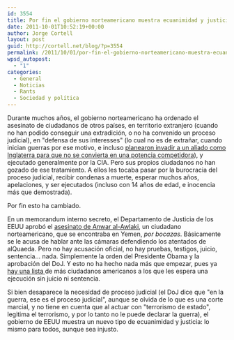 ```yaml
---
id: 3554
title: Por fin el gobierno norteamericano muestra ecuanimidad y justicia
date: 2011-10-01T10:52:19+00:00
author: Jorge Cortell
layout: post
guid: http://cortell.net/blog/?p=3554
permalink: /2011/10/01/por-fin-el-gobierno-norteamericano-muestra-ecuanimidad-y-justicia/
wpsd_autopost:
  - "1"
categories:
  - General
  - Noticias
  - Rants
  - Sociedad y polí­tica
---
```

Durante muchos años, el gobierno norteamericano ha ordenado el asesinato de ciudadanos de otros países, en territorio extranjero (cuando no han podido conseguir una extradición, o no ha convenido un proceso judicial), en "defensa de sus interesses" (lo cual no es de extrañar, cuando inician guerras por ese motivo, e incluso <a title="http://en.wikipedia.org/wiki/War_Plan_Red" href="http://en.wikipedia.org/wiki/War_Plan_Red" target="_blank">planearon invadir a un aliado como Inglaterra para que no se convierta en una potencia competidora</a>), y ejecutado generalmente por la CIA. Pero sus propios ciudadanos no han gozado de ese tratamiento. A ellos les tocaba pasar por la burocracia del proceso judicial, recibir condenas a muerte, esperar muchos años, apelaciones, y ser ejecutados (incluso con 14 años de edad, e inocencia más que demostrada).

Por fin esto ha cambiado.

En un memorandum interno secreto, el Departamento de Justicia de los EEUU aprobó el <a title="http://politics.salon.com/2011/09/30/awlaki_6/" href="http://politics.salon.com/2011/09/30/awlaki_6/" target="_blank">asesinato de Anwar al-Awlaki</a>, un ciudadano norteamericano, que se encontraba en Yemen, _por bocazas_. Básicamente se le acusa de hablar ante las cámaras defendiendo los atentados de alQuaeda. Pero no hay acusación oficial, no hay pruebas, testigos, juicio, sentencia... nada. Simplemente la orden del Presidente Obama y la aprobación del DoJ. Y esto no ha hecho nada más que empezar, pues ya <a title="http://politics.salon.com/2010/01/27/yemen_3/" href="http://politics.salon.com/2010/01/27/yemen_3/" target="_blank">hay una lista </a>de más ciudadanos americanos a los que les espera una ejecución sin juicio ni sentencia.

Si bien desaparece la necesidad de proceso judicial (el DoJ dice que "en la guerra, ese es el proceso judicial", aunque se olvida de lo que es una corte marcial, y no tiene en cuenta que al actuar con "terrorismo de estado", legitima el terrorismo, y por lo tanto no le puede declarar la guerra), el gobierno de EEUU muestra un nuevo tipo de ecuanimidad y justicia: lo mismo para todos, aunque sea injusto.